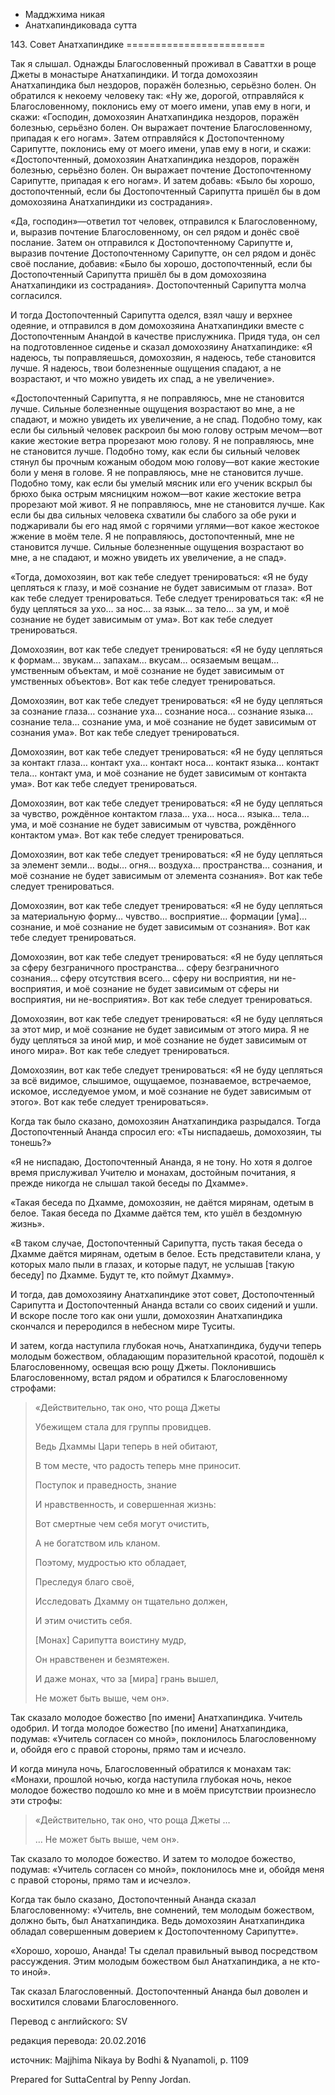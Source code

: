 









* Мадджхима никая
* Анатхапиндиковада сутта


143\. Совет Анатхапиндике
\=\=\=\=\=\=\=\=\=\=\=\=\=\=\=\=\=\=\=\=\=\=\=\=



Так я слышал\. Однажды Благословенный проживал в Саваттхи в роще Джеты в монастыре Анатхапиндики\. И тогда домохозяин Анатхапиндика был нездоров, поражён болезнью, серьёзно болен\. Он обратился к некоему человеку так: «Ну же, дорогой, отправляйся к Благословенному, поклонись ему от моего имени, упав ему в ноги, и скажи: «Господин, домохозяин Анатхапиндика нездоров, поражён болезнью, серьёзно болен\. Он выражает почтение Благословенному, припадая к его ногам»\. Затем отправляйся к Достопочтенному Сарипутте, поклонись ему от моего имени, упав ему в ноги, и скажи: «Достопочтенный, домохозяин Анатхапиндика нездоров, поражён болезнью, серьёзно болен\. Он выражает почтение Достопочтенному Сарипутте, припадая к его ногам»\. И затем добавь: «Было бы хорошо, достопочтенный, если бы Достопочтенный Сарипутта пришёл бы в дом домохозяина Анатхапиндики из сострадания»\.


«Да, господин»—ответил тот человек, отправился к Благословенному, и, выразив почтение Благословенному, он сел рядом и донёс своё послание\. Затем он отправился к Достопочтенному Сарипутте и, выразив почтение Достопочтенному Сарипутте, он сел рядом и донёс своё послание, добавив: «Было бы хорошо, достопочтенный, если бы Достопочтенный Сарипутта пришёл бы в дом домохозяина Анатхапиндики из сострадания»\. Достопочтенный Сарипутта молча согласился\.


И тогда Достопочтенный Сарипутта оделся, взял чашу и верхнее одеяние, и отправился в дом домохозяина Анатхапиндики вместе с Достопочтенным Анандой в качестве прислужника\. Придя туда, он сел на подготовленное сиденье и сказал домохозяину Анатхапиндике: «Я надеюсь, ты поправляешься, домохозяин, я надеюсь, тебе становится лучше\. Я надеюсь, твои болезненные ощущения спадают, а не возрастают, и что можно увидеть их спад, а не увеличение»\.


«Достопочтенный Сарипутта, я не поправляюсь, мне не становится лучше\. Сильные болезненные ощущения возрастают во мне, а не спадают, и можно увидеть их увеличение, а не спад\. Подобно тому, как если бы сильный человек раскроил бы мою голову острым мечом—вот какие жестокие ветра прорезают мою голову\. Я не поправляюсь, мне не становится лучше\. Подобно тому, как если бы сильный человек стянул бы прочным кожаным ободом мою голову—вот какие жестокие боли у меня в голове\. Я не поправляюсь, мне не становится лучше\. Подобно тому, как если бы умелый мясник или его ученик вскрыл бы брюхо быка острым мясницким ножом—вот какие жестокие ветра прорезают мой живот\. Я не поправляюсь, мне не становится лучше\. Как если бы два сильных человека схватили бы слабого за обе руки и поджаривали бы его над ямой с горячими углями—вот какое жестокое жжение в моём теле\. Я не поправляюсь, достопочтенный, мне не становится лучше\. Сильные болезненные ощущения возрастают во мне, а не спадают, и можно увидеть их увеличение, а не спад»\.


«Тогда, домохозяин, вот как тебе следует тренироваться: «Я не буду цепляться к глазу, и моё сознание не будет зависимым от глаза»\. Вот как тебе следует тренироваться\. Тебе следует тренироваться так: «Я не буду цепляться за ухо… за нос… за язык… за тело… за ум, и моё сознание не будет зависимым от ума»\. Вот как тебе следует тренироваться\.


Домохозяин, вот как тебе следует тренироваться: «Я не буду цепляться к формам… звукам… запахам… вкусам… осязаемым вещам… умственным объектам, и моё сознание не будет зависимым от умственных объектов»\. Вот как тебе следует тренироваться\.


Домохозяин, вот как тебе следует тренироваться: «Я не буду цепляться за сознание глаза… сознание уха… сознание носа… сознание языка… сознание тела… сознание ума, и моё сознание не будет зависимым от сознания ума»\. Вот как тебе следует тренироваться\.


Домохозяин, вот как тебе следует тренироваться: «Я не буду цепляться за контакт глаза… контакт уха… контакт носа… контакт языка… контакт тела… контакт ума, и моё сознание не будет зависимым от контакта ума»\. Вот как тебе следует тренироваться\.


Домохозяин, вот как тебе следует тренироваться: «Я не буду цепляться за чувство, рождённое контактом глаза… уха… носа… языка… тела… ума, и моё сознание не будет зависимым от чувства, рождённого контактом ума»\. Вот как тебе следует тренироваться\.


Домохозяин, вот как тебе следует тренироваться: «Я не буду цепляться за элемент земли… воды… огня… воздуха… пространства… сознания, и моё сознание не будет зависимым от элемента сознания»\. Вот как тебе следует тренироваться\.


Домохозяин, вот как тебе следует тренироваться: «Я не буду цепляться за материальную форму… чувство… восприятие… формации \[ума\]… сознание, и моё сознание не будет зависимым от сознания»\. Вот как тебе следует тренироваться\.


Домохозяин, вот как тебе следует тренироваться: «Я не буду цепляться за сферу безграничного пространства… сферу безграничного сознания… сферу отсутствия всего… сферу ни восприятия, ни не\-восприятия, и моё сознание не будет зависимым от сферы ни восприятия, ни не\-восприятия»\. Вот как тебе следует тренироваться\.


Домохозяин, вот как тебе следует тренироваться: «Я не буду цепляться за этот мир, и моё сознание не будет зависимым от этого мира\. Я не буду цепляться за иной мир, и моё сознание не будет зависимым от иного мира»\. Вот как тебе следует тренироваться\.


Домохозяин, вот как тебе следует тренироваться: «Я не буду цепляться за всё видимое, слышимое, ощущаемое, познаваемое, встречаемое, искомое, исследуемое умом, и моё сознание не будет зависимым от этого»\. Вот как тебе следует тренироваться»\.


Когда так было сказано, домохозяин Анатхапиндика разрыдался\. Тогда Достопочтенный Ананда спросил его: «Ты ниспадаешь, домохозяин, ты тонешь?»


«Я не ниспадаю, Достопочтенный Ананда, я не тону\. Но хотя я долгое время прислуживал Учителю и монахам, достойным почитания, я прежде никогда не слышал такой беседы по Дхамме»\.


«Такая беседа по Дхамме, домохозяин, не даётся мирянам, одетым в белое\. Такая беседа по Дхамме даётся тем, кто ушёл в бездомную жизнь»\.


«В таком случае, Достопочтенный Сарипутта, пусть такая беседа о Дхамме даётся мирянам, одетым в белое\. Есть представители клана, у которых мало пыли в глазах, и которые падут, не услышав \[такую беседу\] по Дхамме\. Будут те, кто поймут Дхамму»\.


И тогда, дав домохозяину Анатхапиндике этот совет, Достопочтенный Сарипутта и Достопочтенный Ананда встали со своих сидений и ушли\. И вскоре после того как они ушли, домохозяин Анатхапиндика скончался и переродился в небесном мире Туситы\.


И затем, когда наступила глубокая ночь, Анатхапиндика, будучи теперь молодым божеством, обладающим поразительной красотой, подошёл к Благословенному, освещая всю рощу Джеты\. Поклонившись Благословенному, встал рядом и обратился к Благословенному строфами:



> «Действительно, так оно, что роща Джеты  
> 
> Убежищем стала для группы провидцев\.  
> 
> Ведь Дхаммы Цари теперь в ней обитают,  
> 
> В том месте, что радость теперь мне приносит\.
> 
> 
> Поступок и праведность, знание  
> 
> И нравственность, и совершенная жизнь:  
> 
> Вот смертные чем себя могут очистить,  
> 
> А не богатством иль кланом\.
> 
> 
> Поэтому, мудростью кто обладает,  
> 
> Преследуя благо своё,  
> 
> Исследовать Дхамму он тщательно должен,  
> 
> И этим очистить себя\.
> 
> 
> \[Монах\] Сарипутта воистину мудр,  
> 
> Он нравственен и безмятежен\.  
> 
> И даже монах, что за \[мира\] грань вышел,  
> 
> Не может быть выше, чем он»\.


Так сказало молодое божество \[по имени\] Анатхапиндика\. Учитель одобрил\. И тогда молодое божество \[по имени\] Анатхапиндика, подумав: «Учитель согласен со мной», поклонилось Благословенному и, обойдя его с правой стороны, прямо там и исчезло\.


И когда минула ночь, Благословенный обратился к монахам так: «Монахи, прошлой ночью, когда наступила глубокая ночь, некое молодое божество подошло ко мне и в моём присутствии произнесло эти строфы:



> «Действительно, так оно, что роща Джеты …  
> 
> … Не может быть выше, чем он»\.


Так сказало то молодое божество\. И затем то молодое божество, подумав: «Учитель согласен со мной», поклонилось мне и, обойдя меня с правой стороны, прямо там и исчезло»\.


Когда так было сказано, Достопочтенный Ананда сказал Благословенному: «Учитель, вне сомнений, тем молодым божеством, должно быть, был Анатхапиндика\. Ведь домохозяин Анатхапиндика обладал совершенным доверием к Достопочтенному Сарипутте»\.


«Хорошо, хорошо, Ананда\! Ты сделал правильный вывод посредством рассуждения\. Этим молодым божеством был Анатхапиндика, а не кто\-то иной»\.


Так сказал Благословенный\. Достопочтенный Ананда был доволен и восхитился словами Благословенного\.



Перевод с английского: SV


редакция перевода: 20\.02\.2016


источник: Majjhima Nikaya by Bodhi & Nyanamoli, p\. 1109


Prepared for SuttaCentral by Penny Jordan\.






